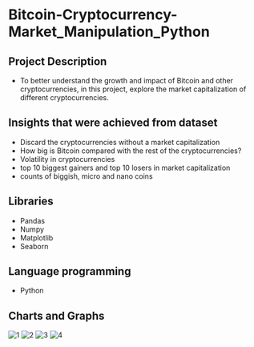 # Bitcoin-Cryptocurrency-Market_Manipulation_Python
## Project Description 
- To better understand the growth and impact of Bitcoin and other cryptocurrencies, in this project, explore the market capitalization of different cryptocurrencies.
## Insights that were achieved from dataset
- Discard the cryptocurrencies without a market capitalization
- How big is Bitcoin compared with the rest of the cryptocurrencies?
- Volatility in cryptocurrencies
- top 10 biggest gainers and top 10 losers in market capitalization
- counts of biggish, micro and nano coins
## Libraries
- Pandas
- Numpy
- Matplotlib
- Seaborn
## Language programming
- Python
## Charts and Graphs
![1](https://user-images.githubusercontent.com/56628918/101290050-590b4b80-3800-11eb-90b1-f3f897d920c9.png)
![2](https://user-images.githubusercontent.com/56628918/101290054-5a3c7880-3800-11eb-9ceb-e7bbb3bd8932.png)
![3](https://user-images.githubusercontent.com/56628918/101290055-5a3c7880-3800-11eb-97e1-224ee144993e.png)
![4](https://user-images.githubusercontent.com/56628918/101290057-5ad50f00-3800-11eb-9669-5a69a29eeef9.png)

